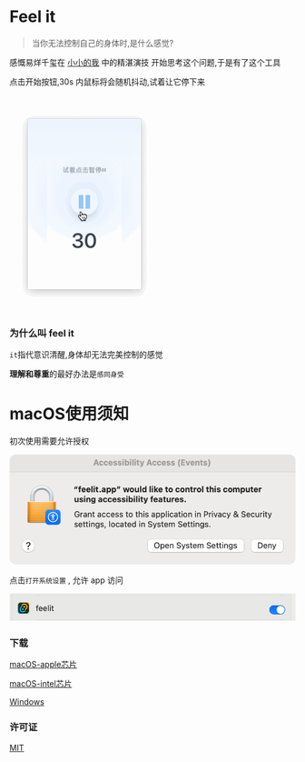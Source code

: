# Feel it

> 当你无法控制自己的身体时,是什么感觉?

感慨易烊千玺在 [小小的我](https://m.douban.com/movie/subject/36498717/) 中的精湛演技
开始思考这个问题,于是有了这个工具

点击开始按钮,30s 内鼠标将会随机抖动,试着让它停下来

![demo](./doc/demo.gif)

### 为什么叫 feel it

`it`指代意识清醒,身体却无法完美控制的感觉

**理解和尊重**的最好办法是`感同身受`

# macOS使用须知

初次使用需要允许授权

![mac-auth](./doc/mac-auth.png)

点击`打开系统设置` , 允许 app 访问

![enable-auth](./doc/enable-auth.png)

### 下载

[macOS-apple芯片](https://github.com/GuangYiDing/feelit/releases/download/app-v0.1.0/feelit_0.1.0_aarch64.dmg)

[macOS-intel芯片](https://github.com/GuangYiDing/feelit/releases/download/app-v0.1.0/feelit_0.1.0_x64.dmg)

[Windows](https://github.com/GuangYiDing/feelit/releases/download/app-v0.1.0/feelit_0.1.0_x64-setup.exe)

### 许可证

[MIT](./LICENSE)

